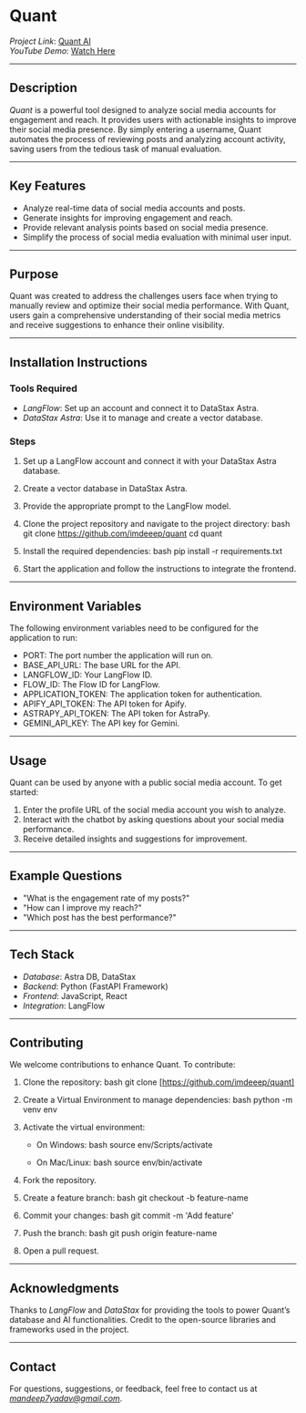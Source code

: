 # Quant

*Project Link*: [Quant AI](https://quant-ai.vercel.app/)  
*YouTube Demo*: [Watch Here](https://youtu.be/QovqIPYbpAg)

---

## Description
*Quant* is a powerful tool designed to analyze social media accounts for engagement and reach. It provides users with actionable insights to improve their social media presence. By simply entering a username, Quant automates the process of reviewing posts and analyzing account activity, saving users from the tedious task of manual evaluation.

---

## Key Features

- Analyze real-time data of social media accounts and posts.
- Generate insights for improving engagement and reach.
- Provide relevant analysis points based on social media presence.
- Simplify the process of social media evaluation with minimal user input.

---

## Purpose
Quant was created to address the challenges users face when trying to manually review and optimize their social media performance. With Quant, users gain a comprehensive understanding of their social media metrics and receive suggestions to enhance their online visibility.

---

## Installation Instructions

### Tools Required

- *LangFlow*: Set up an account and connect it to DataStax Astra.
- *DataStax Astra*: Use it to manage and create a vector database.

### Steps

1. Set up a LangFlow account and connect it with your DataStax Astra database.
2. Create a vector database in DataStax Astra.
3. Provide the appropriate prompt to the LangFlow model.
4. Clone the project repository and navigate to the project directory:
   bash
   git clone https://github.com/imdeeep/quant
   cd quant
   
5. Install the required dependencies:
   bash
   pip install -r requirements.txt
   
6. Start the application and follow the instructions to integrate the frontend.

---

## Environment Variables

The following environment variables need to be configured for the application to run:

- PORT: The port number the application will run on.
- BASE_API_URL: The base URL for the API.
- LANGFLOW_ID: Your LangFlow ID.
- FLOW_ID: The Flow ID for LangFlow.
- APPLICATION_TOKEN: The application token for authentication.
- APIFY_API_TOKEN: The API token for Apify.
- ASTRAPY_API_TOKEN: The API token for AstraPy.
- GEMINI_API_KEY: The API key for Gemini.

---

## Usage

Quant can be used by anyone with a public social media account. To get started:

1. Enter the profile URL of the social media account you wish to analyze.
2. Interact with the chatbot by asking questions about your social media performance.
3. Receive detailed insights and suggestions for improvement.

---

## Example Questions

- "What is the engagement rate of my posts?"
- "How can I improve my reach?"
- "Which post has the best performance?"

---

## Tech Stack

- *Database*: Astra DB, DataStax
- *Backend*: Python (FastAPI Framework)
- *Frontend*: JavaScript, React
- *Integration*: LangFlow

---

## Contributing

We welcome contributions to enhance Quant. To contribute:

1. Clone the repository:
   bash
   git clone [https://github.com/imdeeep/quant]
   
2. Create a Virtual Environment to manage dependencies:
   bash
   python -m venv env
   
3. Activate the virtual environment:
   - On Windows:
     bash
     source env/Scripts/activate
     
   - On Mac/Linux:
     bash
     source env/bin/activate
     
4. Fork the repository.
5. Create a feature branch:
   bash
   git checkout -b feature-name
   
6. Commit your changes:
   bash
   git commit -m 'Add feature'
   
7. Push the branch:
   bash
   git push origin feature-name
   
8. Open a pull request.

---

## Acknowledgments

Thanks to *LangFlow* and *DataStax* for providing the tools to power Quant’s database and AI functionalities. Credit to the open-source libraries and frameworks used in the project.

---

## Contact

For questions, suggestions, or feedback, feel free to contact us at *mandeep7yadav@gmail.com*.
